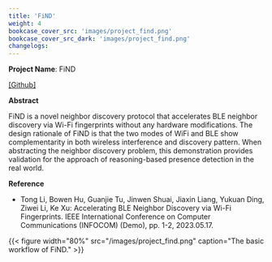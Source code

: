 ```yaml
---
title: 'FiND'
weight: 4
bookcase_cover_src: 'images/project_find.png'
bookcase_cover_src_dark: 'images/project_find.png'
changelogs:
---
```


**Project Name**: FiND

[ [Github] ](https://github.com/litonglab/find)

**Abstract**

FiND is a novel neighbor discovery protocol that accelerates BLE neighbor discovery via Wi-Fi fingerprints without any hardware modifications. The design rationale of FiND is that the two modes of WiFi and BLE show complementarity in both wireless interference and discovery pattern. When abstracting the neighbor discovery problem, this demonstration provides validation for the approach of reasoning-based presence detection in the real world.

**Reference**

 - Tong Li, Bowen Hu, Guanjie Tu, Jinwen Shuai, Jiaxin Liang, Yukuan Ding, Ziwei Li, Ke Xu: Accelerating BLE Neighbor Discovery via Wi-Fi Fingerprints. IEEE International Conference on Computer Communications (INFOCOM) (Demo), pp. 1-2, 2023.05.17.

{{< figure width="80%" src="/images/project_find.png" caption="The basic workflow of FiND." >}}